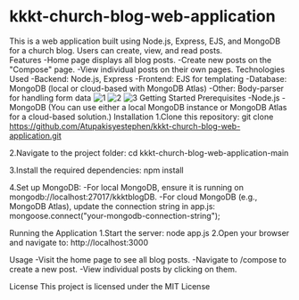 # kkkt-church-blog-web-application
This is a web application built using Node.js, Express, EJS, and MongoDB for a church blog. Users can create, view, and read posts.<br/>
Features
-Home page displays all blog posts.
-Create new posts on the "Compose" page.
-View individual posts on their own pages.
Technologies Used
-Backend: Node.js, Express
-Frontend: EJS for templating
-Database: MongoDB (local or cloud-based with MongoDB Atlas)
-Other: Body-parser for handling form data
![1](https://github.com/user-attachments/assets/7971d6d7-8053-4a3c-8c91-4515cbdf5b84)
![2](https://github.com/user-attachments/assets/48c2a81b-6d1d-4853-ade3-d86f4fe5a3d7)
![3](https://github.com/user-attachments/assets/2ceed0a1-badc-4f8d-8076-c964f11e6aac)
Getting Started
Prerequisites
-Node.js
-MongoDB (You can use either a local MongoDB instance or MongoDB Atlas for a cloud-based solution.)
Installation
1.Clone this repository:
git clone https://github.com/Atupakisyestephen/kkkt-church-blog-web-application.git

2.Navigate to the project folder:
cd kkkt-church-blog-web-application-main

3.Install the required dependencies:
npm install

4.Set up MongoDB:
-For local MongoDB, ensure it is running on mongodb://localhost:27017/kkktblogDB.
-For cloud MongoDB (e.g., MongoDB Atlas), update the connection string in app.js:
mongoose.connect("your-mongodb-connection-string");

Running the Application
1.Start the server:
node app.js
2.Open your browser and navigate to:
http://localhost:3000

Usage
-Visit the home page to see all blog posts.
-Navigate to /compose to create a new post.
-View individual posts by clicking on them.

License
This project is licensed under the MIT License
